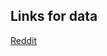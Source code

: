 ## Links for data

[Reddit](https://drive.google.com/drive/folders/1yuxKCqLoLGY__l35pCTpb6VhLp7auwXD?usp=sharing)

